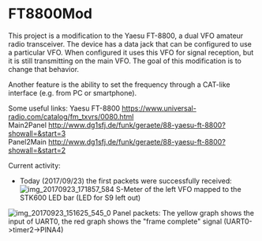 # FT8800Mod

This project is a modification to the Yaesu FT-8800, a dual VFO amateur radio transceiver. The device has a data jack that can be configured to use a particular VFO. When configured it uses this VFO for signal reception, but it is still transmitting on the main VFO. The goal of this modification is to change that behavior.

Another feature is the ability to set the frequency through a CAT-like interface (e.g. from PC or smartphone).

Some useful links:
Yaesu FT-8800 https://www.universal-radio.com/catalog/fm_txvrs/0080.html  
Main2Panel http://www.dg1sfj.de/funk/geraete/88-yaesu-ft-8800?showall=&start=3  
Panel2Main http://www.dg1sfj.de/funk/geraete/88-yaesu-ft-8800?showall=&start=2

Current activity:
- Today (2017/09/23) the first packets were successfully received:
![img_20170923_171857_584](https://user-images.githubusercontent.com/30317420/30795108-322c3ce0-a1cc-11e7-9dea-8a86e293e2a6.jpg)
S-Meter of the left VFO mapped to the STK600 LED bar (LED for S9 left out)

![img_20170923_151625_545_0](https://user-images.githubusercontent.com/30317420/30795291-1aa12ecc-a1cd-11e7-8d79-c0164caf54d5.jpg)
Panel packets: The yellow graph shows the input of UART0, the red graph shows the "frame complete" signal (UART0->timer2->PINA4)
